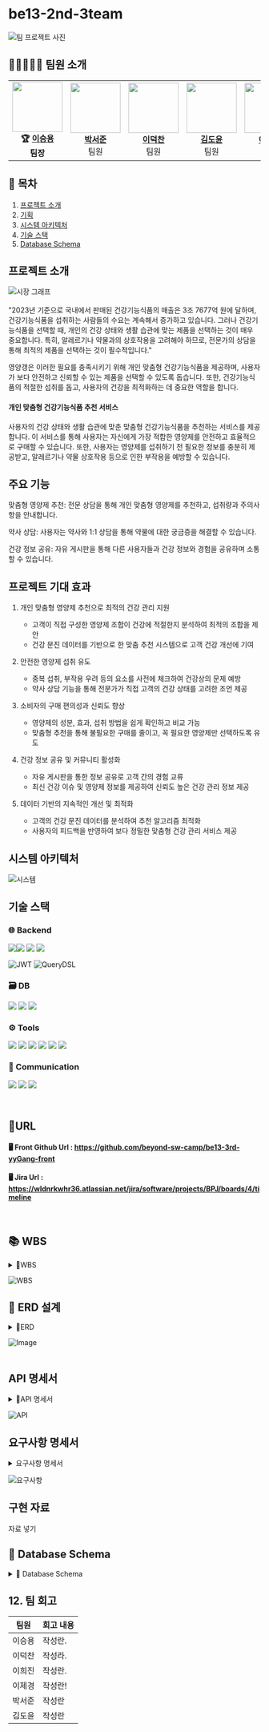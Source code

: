 # be13-2nd-3team
![팀 프로젝트 사진](https://github.com/user-attachments/assets/19d6335f-9bca-4075-9c34-7292370b2e71)


## 🤗👨‍💻👩‍💻  팀원 소개

<table>
  <tr>
    <td align="center">
      <img src="https://github.com/user-attachments/assets/9788e4c1-0329-44be-8749-9df6825cf981" width="100" height="100"><br>
      <b>🏆 <a href="https://github.com/namoo36">이승용</a></b><br><b>팀장</b>
    </td>
    <td align="center">
     <img src="https://github.com/user-attachments/assets/afe283bf-9b48-418e-b241-13f0deb48c44" width="100" height="100"><br>
      <b><a href="https://github.com/pppseojun">박서준</a></b><br>팀원
    </td>
    <td align="center">
      <img src="https://github.com/user-attachments/assets/17ca198f-af37-498a-a22b-e9dfaa218681" width="100" height="100"><br>
      <b><a href="https://github.com/deokChan2">이덕찬</a></b><br>팀원
    </td>
    <td align="center">
      <img src="https://github.com/user-attachments/assets/8aef79a6-76b5-496a-ada1-40fc96373a83" width="100"  height="100"><br>
      <b><a href="https://github.com/kimdoyun0806">김도윤</a></b><br>팀원
    <td align="center">
<img src="https://github.com/user-attachments/assets/64052e2a-ec23-4bc5-b81a-564a4c19a948" width="100"  height="100"><br>
      <b><a href="https://github.com/jelee55">이제경</a></b><br>팀원
    </td>
    <td align="center">
      <img src="https://github.com/user-attachments/assets/25652a28-eee6-4c9b-9407-301cf8423c4c" width="100"  height="100"><br>
      <b><a href="https://github.com/2HEEJIN">이희진</a></b><br>팀원
    </td>
  </tr>
</table>


## 📌 목차
1. [프로젝트 소개](#프로젝트-소개)
2. [기획](#기획)
3. [시스템 아키텍처](#시스템-아키텍처)
4. [기술 스택](#기술-스택)
5. [Database Schema](#Database_Schema)

## 프로젝트 소개
![시장 그래프](https://github.com/user-attachments/assets/3d3cfb19-c0a3-4717-9ff6-d6a607407a03) <br>
<br>
"2023년 기준으로 국내에서 판매된 건강기능식품의 매출은 3조 7677억 원에 달하며, 건강기능식품을 섭취하는 사람들의 수요는 계속해서 증가하고 있습니다. 그러나 건강기능식품을 선택할 때, 개인의 건강 상태와 생활 습관에 맞는 제품을 선택하는 것이 매우 중요합니다. 특히, 알레르기나 약물과의 상호작용을 고려해야 하므로, 전문가의 상담을 통해 최적의 제품을 선택하는 것이 필수적입니다."

영양갱은 이러한 필요를 충족시키기 위해 개인 맞춤형 건강기능식품을 제공하며, 사용자가 보다 안전하고 신뢰할 수 있는 제품을 선택할 수 있도록 돕습니다. 또한, 건강기능식품의 적절한 섭취를 돕고, 사용자의 건강을 최적화하는 데 중요한 역할을 합니다.

#### 개인 맞춤형 건강기능식품 추천 서비스

사용자의 건강 상태와 생활 습관에 맞춘 맞춤형 건강기능식품을 추천하는 서비스를 제공합니다. 이 서비스를 통해 사용자는 자신에게 가장 적합한 영양제를 안전하고 효율적으로 구매할 수 있습니다. 또한, 사용자는 영양제를 섭취하기 전 필요한 정보를 충분히 제공받고, 알레르기나 약물 상호작용 등으로 인한 부작용을 예방할 수 있습니다.

## 주요 기능

맞춤형 영양제 추천: 전문 상담을 통해 개인 맞춤형 영양제를 추천하고, 섭취량과 주의사항을 안내합니다.

약사 상담: 사용자는 약사와 1:1 상담을 통해 약물에 대한 궁금증을 해결할 수 있습니다.

건강 정보 공유: 자유 게시판을 통해 다른 사용자들과 건강 정보와 경험을 공유하며 소통할 수 있습니다.
</details>

## 프로젝트 기대 효과
1. 개인 맞춤형 영양제 추천으로 최적의 건강 관리 지원
   + 고객이 직접 구성한 영양제 조합이 건강에 적절한지 분석하여 최적의 조합을 제안
   + 건강 문진 데이터를 기반으로 한 맞춤 추천 시스템으로 고객 건강 개선에 기여

2. 안전한 영양제 섭취 유도
    + 중복 섭취, 부작용 우려 등의 요소를 사전에 체크하여 건강상의 문제 예방
    + 약사 상담 기능을 통해 전문가가 직접 고객의 건강 상태를 고려한 조언 제공

3. 소비자의 구매 편의성과 신뢰도 향상
    + 영양제의 성분, 효과, 섭취 방법을 쉽게 확인하고 비교 가능
    + 맞춤형 추천을 통해 불필요한 구매를 줄이고, 꼭 필요한 영양제만 선택하도록 유도

4. 건강 정보 공유 및 커뮤니티 활성화
    + 자유 게시판을 통한 정보 공유로 고객 간의 경험 교류
    + 최신 건강 이슈 및 영양제 정보를 제공하여 신뢰도 높은 건강 관리 정보 제공

5. 데이터 기반의 지속적인 개선 및 최적화
    + 고객의 건강 문진 데이터를 분석하여 추천 알고리즘 최적화
    + 사용자의 피드백을 반영하여 보다 정밀한 맞춤형 건강 관리 서비스 제공


## 시스템 아키텍처

![시스템](https://github.com/user-attachments/assets/322164d5-6cee-4c14-81d7-f1185e025d35)



## 기술 스택
### 🌐 Backend
<img src="https://img.shields.io/badge/java-007396?style=for-the-badge&logo=java&logoColor=white"><img src="https://img.shields.io/badge/spring-6DB33F?style=for-the-badge&logo=spring&logoColor=white">
<img src="https://img.shields.io/badge/springboot-6DB33F?style=for-the-badge&logo=springboot&logoColor=white">
<img src="https://img.shields.io/badge/Spring Security-6DB33F?style=for-the-badge&logo=Spring Security&logoColor=white">

![JWT](https://img.shields.io/badge/JWT-000000?style=for-the-badge&logo=jsonwebtokens&logoColor=white)
![QueryDSL](https://img.shields.io/badge/QueryDSL-005571?style=for-the-badge&logo=hibernate&logoColor=white)



### 🗃️ DB
<img src="https://img.shields.io/badge/mariaDB-003545?style=for-the-badge&logo=mariaDB&logoColor=white"> <img src="https://img.shields.io/badge/Redis-DC382D?style=for-the-badge&logo=Redis&logoColor=white"> 
<img src="https://img.shields.io/badge/Amazon%20S3-569A31?style=for-the-badge&logo=Amazon%20S3&logoColor=white">


### ⚙️ Tools
<img src="https://img.shields.io/badge/Git-F05032?style=for-the-badge&logo=Git&logoColor=white"> <img src="https://img.shields.io/badge/github-181717?style=for-the-badge&logo=github&logoColor=white"> <img src="https://img.shields.io/badge/Figma-9C29B1?style=for-the-badge&logo=Figma&logoColor=white"> <img src="https://img.shields.io/badge/Postman-FF6C37?style=for-the-badge&logo=Postman&logoColor=white"> <img src="https://img.shields.io/badge/Swagger-85EA2D?style=for-the-badge&logo=Swagger&logoColor=white"> <img src="https://img.shields.io/badge/erdCloud-0097A7?style=for-the-badge&logo=erdCloud&logoColor=white">

### 💬 Communication
<img src="https://img.shields.io/badge/Jira-0052CC?style=for-the-badge&logo=Jira&logoColor=white"> <img src="https://img.shields.io/badge/Discord-7289DA?style=for-the-badge&logo=Discord&logoColor=white"> <img src="https://img.shields.io/badge/Notion-000000?style=for-the-badge&logo=Notion&logoColor=white">

<br>

## 📎URL
#### 🖥️ Front Github Url : https://github.com/beyond-sw-camp/be13-3rd-yyGang-front
#### 🖥️ Jira Url : https://wldnrkwhr36.atlassian.net/jira/software/projects/BPJ/boards/4/timeline

<br>

## 📚 WBS
<details>
<summary>📌WBS</summary>
https://docs.google.com/spreadsheets/d/15YYf8uofEw9gY0yJmCZ47F-nCaSvJ7-zgntefZcZcI8/edit?usp=sharing
</details>

![WBS](https://github.com/user-attachments/assets/93cf1b21-f4d6-46f0-a30b-0a70d4680b7e)


## 📌 ERD 설계
<details>
<summary>📌ERD</summary>
https://www.erdcloud.com/d/k45NzTHZqR2g769kv
</details>

![Image](https://github.com/user-attachments/assets/cef667aa-ef02-4ba9-82b4-76dd227a586e)
<br><br>

## API 명세서
<details>
<summary>📌API 명세서</summary>
https://www.notion.so/playdatacademy/API-1a1d943bcac280af8264d2fafa63c0c3
</details>

![API](https://github.com/user-attachments/assets/a77b942d-0468-4010-9671-5736e6d95226)




## 요구사항 명세서
<details>
<summary>요구사항 명세서</summary>

  [요구사항 명세서 링크](https://docs.google.com/spreadsheets/d/1TTMjfj1YzECr6DAoFVO8egKHkfiWsfq1BlWVQVYVd1M/edit?usp=sharing)
</details>


![요구사항](https://github.com/user-attachments/assets/31b2672e-1fe1-4dda-acce-aa0aa280dab2)

## 구현 자료

자료 넣기


## 📌 Database Schema
<details>
<summary>📌 Database Schema </summary>

<details>
<summary>
  role
</summary>

  ```sql
  CREATE TABLE IF NOT EXISTS `role` (
    `role_id` bigint(20) NOT NULL AUTO_INCREMENT,
    `role_name` varchar(20) NOT NULL DEFAULT '',
    PRIMARY KEY (`role_id`)
  ) ENGINE=InnoDB DEFAULT CHARSET=utf8mb4 COLLATE=utf8mb4_general_ci;
  ```
</details>

<details>
  <summary>
    user 
  </summary>
  
    ```sql
    CREATE TABLE IF NOT EXISTS `user` (
      `user_id` bigint(20) NOT NULL AUTO_INCREMENT,
      `role` VARCHAR(20) NOT NULL,
      `email` varchar(100) NOT NULL,
      `password` varchar(100) NOT NULL,
      `name` varchar(50) NOT NULL,
      `age` int(11) DEFAULT NULL,
      `gender` varchar(10) DEFAULT NULL,
      `phone` varchar(20) DEFAULT NULL,
      `created_date` timestamp NOT NULL DEFAULT current_timestamp(),
      `address` varchar(100) DEFAULT NULL,
      PRIMARY KEY (`user_id`),
      UNIQUE KEY `email` (`email`)
    ) ENGINE=InnoDB DEFAULT CHARSET=utf8mb4 COLLATE=utf8mb4_general_ci;
    ```
</details>

<details>
<summary>
question_board 
</summary>
  
  ```sql
  CREATE TABLE IF NOT EXISTS `question_board` (
    `qboard_id` bigint(20) NOT NULL AUTO_INCREMENT,
    `user_id` bigint(20) NOT NULL,
    `qboard_title` varchar(50) NOT NULL,
    `qboard_content` longtext NOT NULL,
    `qboard_date` timestamp NOT NULL DEFAULT current_timestamp(),
    `qboard_mdate` timestamp NULL DEFAULT NULL,
    PRIMARY KEY (`qboard_id`),
    KEY `fk_question_board_user` (`user_id`),
    CONSTRAINT `fk_question_board_user` FOREIGN KEY (`user_id`) REFERENCES `user` (`user_id`)
  ) ENGINE=InnoDB DEFAULT CHARSET=utf8mb4 COLLATE=utf8mb4_general_ci;
  ```
</details>

<details>
<summary>
  answer 
</summary>

  ```sql
  CREATE TABLE IF NOT EXISTS `answer` (
    `answer_id` bigint(20) NOT NULL AUTO_INCREMENT,
    `user_id` bigint(20) NOT NULL,
    `qboard_id` bigint(20) NOT NULL,
    `answer_content` longtext NOT NULL,
    `answer_date` timestamp NOT NULL DEFAULT current_timestamp(),
    `answer_mdate` timestamp NULL DEFAULT NULL,
    PRIMARY KEY (`answer_id`),
    KEY `FK_answer_user` (`user_id`),
    KEY `FK_answer_question_board` (`qboard_id`),
    CONSTRAINT `FK_answer_question_board` FOREIGN KEY (`qboard_id`) REFERENCES `question_board` (`qboard_id`),
    CONSTRAINT `FK_answer_user` FOREIGN KEY (`user_id`) REFERENCES `user` (`user_id`)
  ) ENGINE=InnoDB DEFAULT CHARSET=utf8mb4 COLLATE=utf8mb4_general_ci;
  ```
</details>


<details>
  <summary>
    answer_like 
  </summary>
  
  ```sql
  CREATE TABLE IF NOT EXISTS `answer_like` (
    `user_id` bigint(20) NOT NULL,
    `answer_id` bigint(20) NOT NULL,
    KEY `FK_answer_like_user` (`user_id`),
    KEY `FK_answer_like_answer` (`answer_id`),
    CONSTRAINT `FK_answer_like_answer` FOREIGN KEY (`answer_id`) REFERENCES `answer` (`answer_id`) ON DELETE NO ACTION ON UPDATE NO ACTION,
    CONSTRAINT `FK_answer_like_user` FOREIGN KEY (`user_id`) REFERENCES `user` (`user_id`) ON DELETE NO ACTION ON UPDATE NO ACTION
  ) ENGINE=InnoDB DEFAULT CHARSET=utf8mb4 COLLATE=utf8mb4_general_ci;
  ```
</details>

<details>
  <summary>
    n_supplement 
  </summary>

  ```sql
  CREATE TABLE IF NOT EXISTS `n_supplement` (
    `product_id` bigint(20) NOT NULL AUTO_INCREMENT,
    `product_name` char(50) NOT NULL,
    `caution` text NOT NULL,
    `brand` varchar(100) NOT NULL,
    `price` int(11) NOT NULL,
    `stock_quantity` int(11) NOT NULL,
    PRIMARY KEY (`product_id`)
  ) ENGINE=InnoDB DEFAULT CHARSET=utf8mb4 COLLATE=utf8mb4_general_ci;
  ```
</details>

<details>
  <summary>
    board 
  </summary>
  
  ```sql
  CREATE TABLE IF NOT EXISTS `board` (
    `board_id` bigint(20) NOT NULL AUTO_INCREMENT,
    `user_id` bigint(20) NOT NULL,
    `board_title` varchar(50) NOT NULL,
    `board_content` longtext NOT NULL,
    `board_date` timestamp NOT NULL DEFAULT CURRENT_TIMESTAMP(),
    `board_mdate` timestamp NULL DEFAULT NULL,
    PRIMARY KEY (`board_id`),
    KEY `fk_board_user` (`user_id`),
    CONSTRAINT `fk_board_user` FOREIGN KEY (`user_id`) REFERENCES `user` (`user_id`)
  ) ENGINE=InnoDB DEFAULT CHARSET=utf8mb4 COLLATE=utf8mb4_general_ci;
  ```
</details>

<details>
  <summary>
    board_like 
  </summary>
  
  ```sql
  CREATE TABLE IF NOT EXISTS `board_like` (
    `user_id` bigint(20) NOT NULL,
    `board_id` bigint(20) NOT NULL,
    KEY `FK_board_like_user` (`user_id`),
    KEY `FK_board_like_board` (`board_id`),
    CONSTRAINT `FK_board_like_board` FOREIGN KEY (`board_id`) REFERENCES `board` (`board_id`) ON DELETE NO ACTION ON UPDATE NO ACTION,
    CONSTRAINT `FK_board_like_user` FOREIGN KEY (`user_id`) REFERENCES `user` (`user_id`) ON DELETE NO ACTION ON UPDATE NO ACTION
  ) ENGINE=InnoDB DEFAULT CHARSET=utf8mb4 COLLATE=utf8mb4_general_ci;
  ```
</details>


<details>
  <summary>
    cart Table
  </summary>
  
```sql
CREATE TABLE IF NOT EXISTS `cart` (
  `cart_id` bigint(20) NOT NULL AUTO_INCREMENT,
  `user_id` bigint(20) NOT NULL,
  PRIMARY KEY (`cart_id`),
  KEY `fk_cart_user` (`user_id`),
  CONSTRAINT `fk_cart_user` FOREIGN KEY (`user_id`) REFERENCES `user` (`user_id`)
) ENGINE=InnoDB DEFAULT CHARSET=utf8mb4 COLLATE=utf8mb4_general_ci;
```
</details>

<details>
  <summary>
    cart_option 
  </summary>

  ```sql
  CREATE TABLE IF NOT EXISTS `cart_option` (
    `cart_option_id` bigint(20) NOT NULL AUTO_INCREMENT,
    `cart_id` bigint(20) NOT NULL,
    `products_id` bigint(20) NOT NULL,
    `quantity` int(11) NOT NULL,
    `price` int(11) NOT NULL,
    PRIMARY KEY (`cart_option_id`),
    KEY `fk_cart_option_cart` (`cart_id`),
    KEY `fk_cart_n_supplement` (`products_id`),
    CONSTRAINT `fk_cart_n_supplement` FOREIGN KEY (`products_id`) REFERENCES `n_supplement` (`product_id`),
    CONSTRAINT `fk_cart_option_cart` FOREIGN KEY (`cart_id`) REFERENCES `cart` (`cart_id`)
  ) ENGINE=InnoDB DEFAULT CHARSET=utf8mb4 COLLATE=utf8mb4_general_ci;
  ```
</details>

<details>

  <summary>
    comment 
  </summary>
  
  ```sql
    CREATE TABLE IF NOT EXISTS `comment` (
      `comment_id` bigint(20) NOT NULL AUTO_INCREMENT,
      `user_id` bigint(20) NOT NULL,
      `board_id` bigint(20) NOT NULL,
      `comment_content` text NOT NULL,
      `comment_date` timestamp NOT NULL DEFAULT current_timestamp(),
      `comment_mdate` timestamp NULL DEFAULT NULL,
      PRIMARY KEY (`comment_id`),
      KEY `fk_comment_user` (`user_id`),
      KEY `fk_comment_board` (`board_id`),
      CONSTRAINT `fk_comment_board` FOREIGN KEY (`board_id`) REFERENCES `board` (`board_id`),
      CONSTRAINT `fk_comment_user` FOREIGN KEY (`user_id`) REFERENCES `user` (`user_id`)
    ) ENGINE=InnoDB DEFAULT CHARSET=utf8mb4 COLLATE=utf8mb4_general_ci;
  ```
</details>


<details>
<summary>
  h_functional_item
</summary>
  
  ```sql
    CREATE TABLE IF NOT EXISTS `h_functional_item` (
    `health_id` bigint(20) NOT NULL AUTO_INCREMENT,
    `health_name` varchar(25) NOT NULL,
    PRIMARY KEY (`health_id`)
  ) ENGINE=InnoDB DEFAULT CHARSET=utf8mb4 COLLATE=UTF8MB4_GENERAL_CI;
  ```
</details>

<details>
<summary>
  h_functional_category
</summary>
  
  ```sql
   CREATE TABLE IF NOT EXISTS `h_functional_category` (
  `hfunc_id` bigint(20) NOT NULL AUTO_INCREMENT,
  `products_id` bigint(20) NOT NULL,
  `health_id` bigint(20) NOT NULL,
  PRIMARY KEY (`hfunc_id`),
  KEY `fk_h_functional_category_n_supplement` (`products_id`),
  KEY `fk_h_functional_category_h_functional_item` (`health_id`),
  CONSTRAINT `fk_h_functional_category_h_functional_item` FOREIGN KEY (`health_id`) REFERENCES `h_functional_item` (`health_id`),
  CONSTRAINT `fk_h_functional_category_n_supplement` FOREIGN KEY (`products_id`) REFERENCES `n_supplement` (`product_id`)
) ENGINE=InnoDB DEFAULT CHARSET=utf8mb4 COLLATE=utf8mb4_general_ci;
  ```
</details>

<details>
<summary>
  ingredient
</summary>
  
  ```sql
  CREATE TABLE IF NOT EXISTS `ingredient` (
    `ingredient_id` bigint(20) NOT NULL AUTO_INCREMENT,
    `ingredient` varchar(50) NOT NULL,
    PRIMARY KEY (`ingredient_id`)
  ) ENGINE=InnoDB DEFAULT CHARSET=utf8mb4 COLLATE=utf8mb4_general_ci;
  ```
</details>

<details>
<summary>
  ingredient_category
</summary>
  
  ```sql
  CREATE TABLE IF NOT EXISTS `ingredient_category` (
  `i_category_id` bigint(20) NOT NULL AUTO_INCREMENT,
  `products_id` bigint(20) NOT NULL,
  `ingredient_id` bigint(20) NOT NULL,
  PRIMARY KEY (`i_category_id`),
  KEY `fk_ingredient_category_n_supplement` (`products_id`),
  KEY `fk_ingredient_category_ingredient` (`ingredient_id`),
  CONSTRAINT `fk_ingredient_category_ingredient` FOREIGN KEY (`ingredient_id`) REFERENCES `ingredient` (`ingredient_id`),
  CONSTRAINT `fk_ingredient_category_n_supplement` FOREIGN KEY (`products_id`) REFERENCES `n_supplement` (`product_id`)
) ENGINE=InnoDB DEFAULT CHARSET=utf8mb4 COLLATE=utf8mb4_general_ci;
  ```
</details>

<details>
<summary>
  n_question
</summary>
  
  ```sql
  CREATE TABLE IF NOT EXISTS `n_question` (
  `question_id` bigint(20) NOT NULL AUTO_INCREMENT,
  `customer_id` bigint(20) NOT NULL,
  `products_id` bigint(20) NOT NULL,
  `q_date` timestamp NOT NULL DEFAULT current_timestamp(),
  `q_content` longtext NOT NULL,
  PRIMARY KEY (`question_id`),
  KEY `FK_n_question_user` (`customer_id`),
  KEY `FK_n_question_n_supplement` (`products_id`),
  CONSTRAINT `FK_n_question_n_supplement` FOREIGN KEY (`products_id`) REFERENCES `n_supplement` (`product_id`) ON DELETE NO ACTION ON UPDATE NO ACTION,
  CONSTRAINT `FK_n_question_user` FOREIGN KEY (`customer_id`) REFERENCES `user` (`user_id`) ON DELETE NO ACTION ON UPDATE NO ACTION
) ENGINE=InnoDB DEFAULT CHARSET=utf8mb4 COLLATE=utf8mb4_general_ci;
  ```
</details>

<details>
<summary>
  n_answer
</summary>
  
  ```sql
CREATE TABLE IF NOT EXISTS `n_answer` (
  `answer_id` bigint(20) NOT NULL AUTO_INCREMENT,
  `question_id` bigint(20) NOT NULL,
  `seller_id` bigint(20) NOT NULL,
  `a_content` longtext NOT NULL,
  `a_date` timestamp NOT NULL DEFAULT current_timestamp(),
  PRIMARY KEY (`answer_id`),
  KEY `fk_n_answer_question_id` (`question_id`),
  KEY `fk_n_answer_user` (`seller_id`),
  CONSTRAINT `fk_n_answer_question_id` FOREIGN KEY (`question_id`) REFERENCES `n_question` (`question_id`),
  CONSTRAINT `fk_n_answer_user` FOREIGN KEY (`seller_id`) REFERENCES `user` (`user_id`)
) ENGINE=InnoDB DEFAULT CHARSET=utf8mb4 COLLATE=utf8mb4_general_ci;

  ```
</details>

<details>
<summary>
  order
</summary>
  
  ```sql
CREATE TABLE IF NOT EXISTS `order` (
  `order_id` bigint(20) NOT NULL AUTO_INCREMENT,
  `user_id` bigint(20) NOT NULL,
  `order_status` varchar(10) NOT NULL,
  `order_date` timestamp NOT NULL DEFAULT current_timestamp(),
  PRIMARY KEY (`order_id`),
  KEY `fk_order_user` (`user_id`),
  CONSTRAINT `fk_order_user` FOREIGN KEY (`user_id`) REFERENCES `user` (`user_id`)
) ENGINE=InnoDB DEFAULT CHARSET=utf8mb4 COLLATE=utf8mb4_general_ci;
  ```
</details>

<details>
<summary>
  order_option
</summary>
  
  ```sql
CREATE TABLE IF NOT EXISTS `order_option` (
  `order_option_id` bigint(20) NOT NULL AUTO_INCREMENT,
  `products_id` bigint(20) NOT NULL,
  `order_id` bigint(20) NOT NULL,
  `quantity` int(11) NOT NULL,
  `price` int(11) NOT NULL,
  PRIMARY KEY (`order_option_id`),
  KEY `fk_order_option_n_supplement` (`products_id`),
  KEY `fk_order_option_order_id` (`order_id`),
  CONSTRAINT `fk_order_option_n_supplement` FOREIGN KEY (`products_id`) REFERENCES `n_supplement` (`product_id`),
  CONSTRAINT `fk_order_option_order_id` FOREIGN KEY (`order_id`) REFERENCES `order` (`order_id`)
) ENGINE=InnoDB DEFAULT CHARSET=utf8mb4 COLLATE=utf8mb4_general_ci;
  ```
</details>

<details>
  <summary>
    payment 
  </summary>
  
  ```sql
  CREATE TABLE IF NOT EXISTS `payment` (
    `payment_id` bigint(20) NOT NULL AUTO_INCREMENT,
    `order_id` bigint(20) NOT NULL,
    `pay_method` varchar(255) NOT NULL,
    `total_price` int(11) NOT NULL,
    `pay_status` enum('WAITING','FAIL','SUCCESS') NOT NULL DEFAULT 'WAITING',
    `date` timestamp NOT NULL DEFAULT current_timestamp(),
    PRIMARY KEY (`payment_id`),
    KEY `fk_payment_order_id` (`order_id`),
    CONSTRAINT `fk_payment_order_id` FOREIGN KEY (`order_id`) REFERENCES `order` (`order_id`)
  ) ENGINE=InnoDB DEFAULT CHARSET=utf8mb4 COLLATE=utf8mb4_general_ci;
  ```
</details>

<details>
  <summary>
    personal_account 
  </summary>
  
  ```sql
 CREATE TABLE IF NOT EXISTS `personal_account` (
  `personal_account_id` bigint(20) NOT NULL AUTO_INCREMENT,
  `user_id` bigint(20) NOT NULL,
  `balance` int(11) NOT NULL,
  `bank_name` varchar(50) NOT NULL,
  PRIMARY KEY (`personal_account_id`),
  KEY `fk_personal_account_user` (`user_id`),
  CONSTRAINT `fk_personal_account_user` FOREIGN KEY (`user_id`) REFERENCES `user` (`user_id`)
) ENGINE=InnoDB DEFAULT CHARSET=utf8mb4 COLLATE=utf8mb4_general_ci;
  ```
</details>

<details>
  <summary>
    personal_health 
  </summary>
  
  ```sql
CREATE TABLE IF NOT EXISTS `personal_health` (
  `survey_id` bigint(20) NOT NULL AUTO_INCREMENT,
  `user_id` bigint(20) NOT NULL,
  `content` text DEFAULT NULL,
  `sur_date` timestamp NULL DEFAULT current_timestamp(),
  `sur_complete` TINYINT(1) NOT NULL DEFAULT 0,
  PRIMARY KEY (`survey_id`),
  KEY `fk_personal_health_user` (`user_id`),
  CONSTRAINT `fk_personal_health_user` FOREIGN KEY (`user_id`) REFERENCES `user` (`user_id`)
) ENGINE=InnoDB DEFAULT CHARSET=utf8mb4 COLLATE=utf8mb4_general_ci;
  ```
</details>

<details>
  <summary>
    review 
  </summary>
  
  ```sql
  CREATE TABLE IF NOT EXISTS `review` (
    `review_id` bigint(20) NOT NULL AUTO_INCREMENT,
    `user_id` bigint(20) NOT NULL,
    `products_id` bigint(20) NOT NULL,
    `content` longtext NOT NULL,
    `date` timestamp NOT NULL DEFAULT current_timestamp(),
    PRIMARY KEY (`review_id`),
    KEY `fk_review_user` (`user_id`),
    KEY `fk_review_n_supplement` (`products_id`),
    CONSTRAINT `fk_review_n_supplement` FOREIGN KEY (`products_id`) REFERENCES `n_supplement` (`product_id`),
    CONSTRAINT `fk_review_user` FOREIGN KEY (`user_id`) REFERENCES `user` (`user_id`)
  ) ENGINE=InnoDB DEFAULT CHARSET=utf8mb4 COLLATE=utf8mb4_general_ci;
  ```
</details>
</details>

## 12. 팀 회고
|팀원|회고 내용|
|:---:|-|
|이승용| 작성란.|
|이덕찬|작성라.|
|이희진|작성란.|
|이제경|작성란!|
|박서준|작성란|
|김도윤 |작성란|



